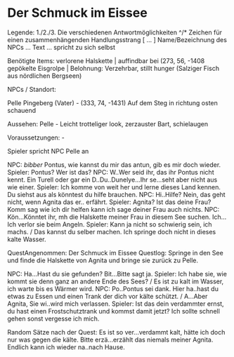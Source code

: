 # Der Schmuck im Eissee





Legende:
1./2./3.      Die verschiedenen Antwortmöglichkeiten
^/*             Zeichen für einen zusammenhängenden Handlungsstrang
[ … ]         Name/Bezeichnung des NPCs
… Text … spricht zu sich selbst

Benötigte Items:
verlorene Halskette | auffindbar bei (273, 56, -1408
gepökelte Eisgrolpe | Belohnung: Verzehrbar, stillt hunger (Salziger Fisch aus nördlichen Bergseen)


NPCs / Standort: 

Pelle Pingeberg (Vater) - (333, 74, -1431) Auf dem Steg in richtung osten schauend



Aussehen: 
Pelle - Leicht trotteliger look, zerzauster Bart, schielaugen


Voraussetzungen: -


Spieler spricht NPC Pelle an

NPC: *bibber* Pontus, wie kannst du mir das antun, gib es mir doch wieder.
Spieler: Pontus? Wer ist das?
NPC: W..Wer seid ihr, das ihr Pontus nicht kennt. Ein Turell oder gar ein D..Du..Dunelye...Ihr se...seht aber nicht aus wie einer.
Spieler: Ich komme von weit her und lerne dieses Land kennen. Du siehst aus als könntest du hilfe brauchen.
NPC: Hi..Hilfe? Nein, das geht nicht, wenn Agnita das er.. erfährt.
Spieler: Agnita? Ist das deine Frau? Komm sag wie ich dir helfen kann ich sage deiner Frau auch nichts.
NPC: Kön...Könntet ihr, mh die Halskette meiner Frau in diesem See suchen. Ich… Ich verlor sie beim Angeln.
Spieler: Kann ja nicht so schwierig sein, ich machs. / Das kannst du selber machen. Ich springe doch nicht in dieses kalte Wasser.

QuestAngenommen: Der Schmuck im Eissee
Questlog: Springe in den See und finde die Halskette von Agnita und bringe sie zurück zu Pelle.

NPC: Ha...Hast du sie gefunden? Bit...Bitte sagt ja.
Spieler: Ich habe sie, wie kommt sie denn ganz an andere Ende des Sees? / Es ist zu kalt im Wasser, ich warte bis es Wärmer wird.
NPC: Po..Pontus sei dank. Hier ha..hast du etwas zu Essen und einen Trank der dich vor kälte schützt. / A...Aber Agnita, Sie wi..wird mich verlassen.
Spieler: Ist das dein verdammter ernst, du hast einen Frostschutztrank und kommst damit jetzt? Ich sollte schnell gehen sonst vergesse ich mich. 

Random Sätze nach der Quest:
Es ist so ver...verdammt kalt, hätte ich doch nur was gegen die kälte. 
Bitte erzä...erzählt das niemals meiner Agnita.
Endlich kann ich wieder na..nach Hause.


